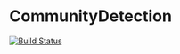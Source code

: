 # CommunityDetection

[![Build Status](https://travis-ci.org/afternone/CommunityDetection.jl.svg?branch=master)](https://travis-ci.org/afternone/CommunityDetection.jl)
